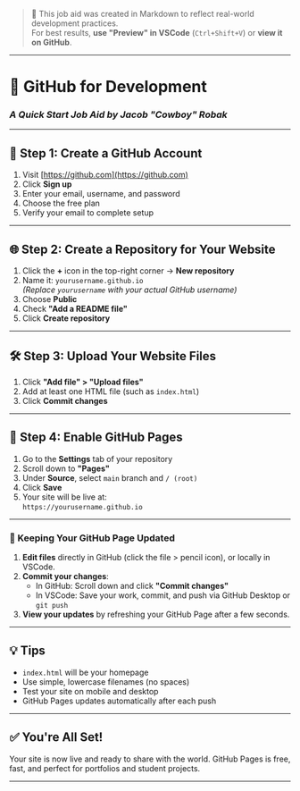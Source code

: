 <!-- 👇 Friendly message for instructors and classmates -->

> 📝 This job aid was created in Markdown to reflect real-world development practices.  
> For best results, **use "Preview" in VSCode** (`Ctrl+Shift+V`) or **view it on GitHub**.

---

# 🤠 GitHub for Development

### _A Quick Start Job Aid by Jacob "Cowboy" Robak_

---

## 🧰 Step 1: Create a GitHub Account

1. Visit [https://github.com](https://github.com)
2. Click **Sign up**
3. Enter your email, username, and password
4. Choose the free plan
5. Verify your email to complete setup

---

## 🌐 Step 2: Create a Repository for Your Website

1. Click the **+** icon in the top-right corner → **New repository**
2. Name it: `yourusername.github.io`  
   _(Replace `yourusername` with your actual GitHub username)_
3. Choose **Public**
4. Check **"Add a README file"**
5. Click **Create repository**

---

## 🛠️ Step 3: Upload Your Website Files

1. Click **"Add file" > "Upload files"**
2. Add at least one HTML file (such as `index.html`)
3. Click **Commit changes**

---

## 🚀 Step 4: Enable GitHub Pages

1. Go to the **Settings** tab of your repository
2. Scroll down to **"Pages"**
3. Under **Source**, select `main` branch and `/ (root)`
4. Click **Save**
5. Your site will be live at:  
   `https://yourusername.github.io`

---

### 🔄 Keeping Your GitHub Page Updated

1. **Edit files** directly in GitHub (click the file > pencil icon), or locally in VSCode.
2. **Commit your changes**:
   - In GitHub: Scroll down and click **"Commit changes"**
   - In VSCode: Save your work, commit, and push via GitHub Desktop or `git push`
3. **View your updates** by refreshing your GitHub Page after a few seconds.

---

## 💡 Tips

- `index.html` will be your homepage
- Use simple, lowercase filenames (no spaces)
- Test your site on mobile and desktop
- GitHub Pages updates automatically after each push

---

## ✅ You're All Set!

Your site is now live and ready to share with the world. GitHub Pages is free, fast, and perfect for portfolios and student projects.

---

